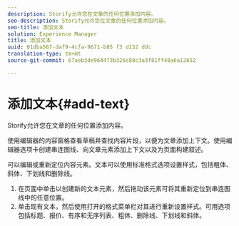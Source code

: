 ```yaml
---
description: Storify允许您在文章的任何位置添加内容。
seo-description: Storify允许您在文章的任何位置添加内容。
seo-title: 添加文本
solution: Experience Manager
title: 添加文本
uuid: 01dba567-daf9-4cfa-9671-b85 f3 d132 ddc
translation-type: tm+mt
source-git-commit: 67aeb3de964473b326c88c3a3f81ff48a6a12652

---
```



# 添加文本{#add-text}

Storify允许您在文章的任何位置添加内容。

使用编辑器的内容窗格查看草稿并查找内容片段，以便为文章添加上下文。使用编辑器选项卡创建串连图线、向文章元素添加上下文以及为页面构建叙述。

可以编辑或重新定位内容元素。文本可以使用标准格式选项设置样式，包括粗体、斜体、下划线和删除线。

1. 在页面中单击以创建新的文本元素，然后拖动该元素可将其重新定位到串连图线中的任意位置。
1. 单击现有文本，然后使用打开的格式菜单栏对其进行重新设置样式。可用选项包括标题、报价、有序和无序列表、粗体、删除线、下划线和斜体。
